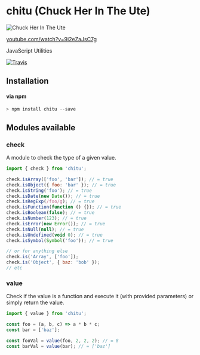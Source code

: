 # chitu (Chuck Her In The Ute)

![Chuck Her In The Ute](https://cloud.githubusercontent.com/assets/1801923/15432591/ce7337fc-1ea6-11e6-86d0-c796891bb04b.png)

[youtube.com/watch?v=9i2eZaJsC7g](https://www.youtube.com/watch?v=9i2eZaJsC7g)

JavaScript Utilities

[![Travis](https://img.shields.io/travis/tymondesigns/chitu.svg?style=flat-square)](https://travis-ci.org/tymondesigns/chitu)

## Installation

#### via npm
```js
> npm install chitu --save
```

## Modules available

### check
A module to check the type of a given value.

```js
import { check } from 'chitu';

check.isArray(['foo', 'bar']); // = true
check.isObject({ foo: 'bar' }); // = true
check.isString('foo'); // = true
check.isDate(new Date()); // = true
check.isRegExp(/foo/g); // = true
check.isFunction(function () {}); // = true
check.isBoolean(false); // = true
check.isNumber(123); // = true
check.isError(new Error()); // = true
check.isNull(null); // = true
check.isUndefined(void 0); // = true
check.isSymbol(Symbol('foo')); // = true

// or for anything else
check.is('Array', ['foo']);
check.is('Object', { baz: 'bob' });
// etc
```

### value

Check if the value is a function and execute it (with provided parameters) or simply return the value.

```js
import { value } from 'chitu';

const foo = (a, b, c) => a * b * c;
const bar = ['baz'];

const fooVal = value(foo, 2, 2, 2); // = 8
const barVal = value(bar); // = ['baz']
```
